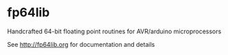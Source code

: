 # fp64lib
Handcrafted 64-bit floating point routines for AVR/arduino microprocessors

See http://fp64lib.org for documentation and details

